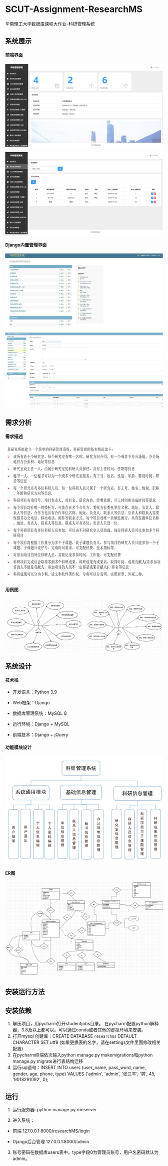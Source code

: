 # SCUT-Assignment-ResearchMS
华南理工大学数据库课程大作业-科研管理系统

## 系统展示

#### 前端界面

![399543029ae03268e58eac373eca73c](assets/399543029ae03268e58eac373eca73c.png)

![12321312](assets/12321312.png)

#### Django内置管理界面

![sadsadsadasd](assets/sadsadsadasd.png)

![111](assets/111.png)

## 需求分析

#### 需求描述

![2](assets/2.png)

#### 用例图



<div style="display: flex;">
  <img src="assets/31.png" style="width: 50%;" />
  <img src="assets/32.png" style="width: 50%;" />
</div>



## 系统设计

#### 技术栈

- 开发语言：Python 3.9

- Web框架：Django

- 数据库管理系统：MySQL 8

- 运行环境：Django + MySQL

- 前端技术：Django + jQuery

#### 功能模块设计

<img src="assets/clip_image002-1709956033720-5.jpg" alt="img" style="zoom:80%;" />

#### ER图

![123](assets/123.png)

## 安装运行方法

## 安装依赖

1. 解压项目，用pycharm打开studentjobs目录。 在pycharm配置python解释器，3.8及以上都可以。可以通过conda或者其他的虚拟环境来安装。
2. 打开mysql 创建库：CREATE DATABASE `researchms` DEFAULT CHARACTER SET utf8 (如果更换表的名字，请在settings文件里面修改相关配置)
3. 在pycharm终端依次输入python manage.py makemigrations和python manage.py migrate进行表结构迁移
4. 运行sql语句：INSERT INTO users (user_name, pass_word, name, gender, age, phone, type) VALUES ('admin', 'admin', '张三丰', '男', 45, '9018291092', 0);


## 运行

1. 运行服务器: python manage.py runserver

2. 进入系统：

  - 前端 127.0.0.1:8000/researchMS/login

  - Django后台管理  127.0.0.1:8000/admin

3. 账号密码在数据库users表中，type字段0为管理员账号，用户名密码默认为admin。
